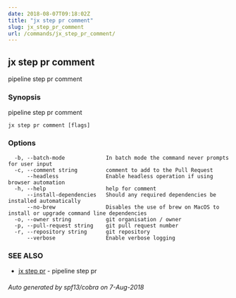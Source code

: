 ```yaml
---
date: 2018-08-07T09:18:02Z
title: "jx step pr comment"
slug: jx_step_pr_comment
url: /commands/jx_step_pr_comment/
---
```

## jx step pr comment

pipeline step pr comment

### Synopsis

pipeline step pr comment

```
jx step pr comment [flags]
```

### Options

```
  -b, --batch-mode             In batch mode the command never prompts for user input
  -c, --comment string         comment to add to the Pull Request
      --headless               Enable headless operation if using browser automation
  -h, --help                   help for comment
      --install-dependencies   Should any required dependencies be installed automatically
      --no-brew                Disables the use of brew on MacOS to install or upgrade command line dependencies
  -o, --owner string           git organisation / owner
  -p, --pull-request string    git pull request number
  -r, --repository string      git repository
      --verbose                Enable verbose logging
```

### SEE ALSO

* [jx step pr](/commands/jx_step_pr/)	 - pipeline step pr

###### Auto generated by spf13/cobra on 7-Aug-2018
